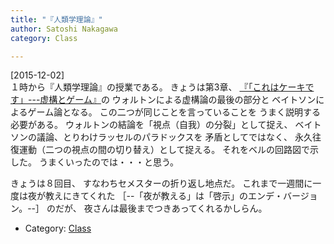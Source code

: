 ```yaml
---
title: "『人類学理論』"
author: Satoshi Nakagawa
category: Class

---
```


[2015-12-02]  
１時から『人類学理論』の授業である。
きょうは第3章、
[『「これはケーキです」---虚構とゲーム』](/~satoshi/anthrop/class/quotation/game.html)の
ウォルトンによる虚構論の最後の部分と
ベイトソンによるゲーム論となる。
この二つが同じことを言っていることを
うまく説明する必要がある。
ウォルトンの結論を「視点（自我）の分裂」として捉え、
ベイトソンの議論、とりわけラッセルのパラドックスを
矛盾としてではなく、
永久往復運動（二つの視点の間の切り替え）として捉える。
それをベルの回路図で示した。
うまくいったのでは・・・と思う。

 きょうは８回目、
すなわちセメスターの折り返し地点だ。
これまで一週間に一度は夜が教えにきてくれた
［--「夜が教える」は「啓示」のエンデ・バージョン。--］
のだが、
夜さんは最後までつきあってくれるかしらん。

- Category: [Class](categories.html#Class)


